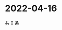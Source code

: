 # 2022-04-16

共 0 条

<!-- BEGIN WEIBO -->
<!-- 最后更新时间 Sat Apr 16 2022 19:00:58 GMT+0800 (China Standard Time) -->

<!-- END WEIBO -->
